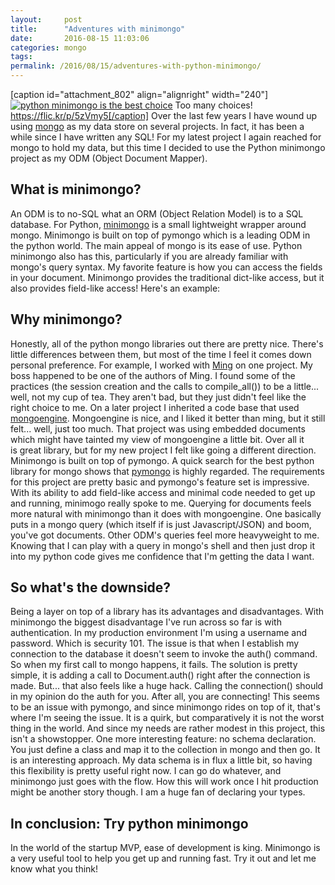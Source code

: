```yaml
---
layout:     post
title:      "Adventures with minimongo"
date:       2016-08-15 11:03:06
categories: mongo
tags:  
permalink: /2016/08/15/adventures-with-python-minimongo/
---
```

[caption id="attachment_802" align="alignright" width="240"][![python minimongo is the best choice](https://ironboundsoftware.com/blog/wp-content/uploads/2016/08/3009281516_cbdb542932_m.jpg)](https://ironboundsoftware.com/blog/wp-content/uploads/2016/08/3009281516_cbdb542932_m.jpg) Too many choices! https://flic.kr/p/5zVmy5[/caption] Over the last few years I have wound up using [mongo](https://www.mongodb.com/) as my data store on several projects. In fact, it has been a while since I have written any SQL! For my latest project I again reached for mongo to hold my data, but this time I decided to use the Python minimongo project as my ODM (Object Document Mapper). 

## What is minimongo?

An ODM is to no-SQL what an ORM (Object Relation Model) is to a SQL database. For Python, [minimongo](https://github.com/slacy/minimongo) is a small lightweight wrapper around mongo. Minimongo is built on top of pymongo which is a leading ODM in the python world. The main appeal of mongo is its ease of use. Python minimongo also has this, particularly if you are already familiar with mongo's query syntax. My favorite feature is how you can access the fields in your document. Minimongo provides the traditional dict-like access, but it also provides field-like access! Here's an example: 

## Why minimongo?

Honestly, all of the python mongo libraries out there are pretty nice. There's little differences between them, but most of the time I feel it comes down personal preference. For example, I worked with [Ming](http://ming.readthedocs.io/en/latest/) on one project. My boss happened to be one of the authors of Ming. I found some of the practices (the session creation and the calls to compile_all()) to be a little... well, not my cup of tea. They aren't bad, but they just didn't feel like the right choice to me. On a later project I inherited a code base that used [mongoengine](http://docs.mongoengine.org/tutorial.html). Mongoengine is nice, and I liked it better than ming, but it still felt... well, just too much. That project was using embedded documents which might have tainted my view of mongoengine a little bit. Over all it is great library, but for my new project I felt like going a different direction. Minimongo is built on top of pymongo. A quick search for the best python library for mongo shows that [pymongo](http://api.mongodb.com/python/current/) is highly regarded. The requirements for this project are pretty basic and pymongo's feature set is impressive. With its ability to add field-like access and minimal code needed to get up and running, minimogo really spoke to me. Querying for documents feels more natural with minimongo than it does with mongoengine. One basically puts in a mongo query (which itself if is just Javascript/JSON) and boom, you've got documents. Other ODM's queries feel more heavyweight to me. Knowing that I can play with a query in mongo's shell and then just drop it into my python code gives me confidence that I'm getting the data I want. 

## So what's the downside?

Being a layer on top of a library has its advantages and disadvantages. With minimongo the biggest disadvantage I've run across so far is with authentication. In my production environment I'm using a username and password. Which is security 101. The issue is that when I establish my connection to the database it doesn't seem to invoke the auth() command. So when my first call to mongo happens, it fails. The solution is pretty simple, it is adding a call to Document.auth() right after the connection is made. But... that also feels like a huge hack. Calling the connection() should in my opinion do the auth for you. After all, you are connecting! This seems to be an issue with pymongo, and since minimongo rides on top of it, that's where I'm seeing the issue. It is a quirk, but comparatively it is not the worst thing in the world. And since my needs are rather modest in this project, this isn't a showstopper. One more interesting feature: no schema declaration. You just define a class and map it to the collection in mongo and then go. It is an interesting approach. My data schema is in flux a little bit, so having this flexibility is pretty useful right now. I can go do whatever, and minimongo just goes with the flow. How this will work once I hit production might be another story though. I am a huge fan of declaring your types. 

## In conclusion: Try python minimongo

In the world of the startup MVP, ease of development is king. Minimongo is a very useful tool to help you get up and running fast. Try it out and let me know what you think!
